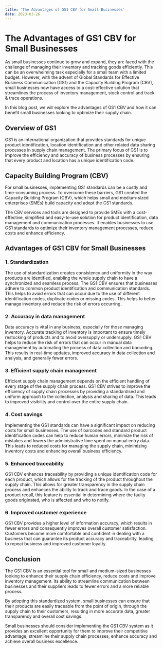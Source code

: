 ```yaml
---
title: 'The Advantages of GS1 CBV for Small Businesses'
date: 2023-03-26
---
```


# The Advantages of GS1 CBV for Small Businesses

As small businesses continue to grow and expand, they are faced with the challenge of managing their inventory and tracking goods efficiently. This can be an overwhelming task especially for a small team with a limited budget. However, with the advent of Global Standards for Effective Business Communication (GS1) and the Capacity Building Program (CBV), small businesses now have access to a cost-effective solution that streamlines the process of inventory management, stock control and track & trace operations.

In this blog post, we will explore the advantages of GS1 CBV and how it can benefit small businesses looking to optimize their supply chain.

## Overview of GS1

GS1 is an international organization that provides standards for unique product identification, location identification and other related data sharing processes in supply chain management. The primary focus of GS1 is to improve the efficiency and accuracy of business processes by ensuring that every product and location has a unique identification code.

## Capacity Building Program (CBV)

For small businesses, implementing GS1 standards can be a costly and time-consuming process. To overcome these barriers, GS1 created the Capacity Building Program (CBV), which helps small and medium-sized enterprises (SMEs) build capacity and adopt the GS1 standards.

The CBV services and tools are designed to provide SMEs with a cost-effective, simplified and easy-to-use solution for product identification, data management and communication processes. It enables businesses to use GS1 standards to optimize their inventory management processes, reduce costs and enhance efficiency.

## Advantages of GS1 CBV for Small Businesses

### 1. Standardization

The use of standardization creates consistency and uniformity in the way products are identified, enabling the whole supply chain to have a synchronized and seamless process. The GS1 CBV ensures that businesses adhere to common product identification and communication standards. This helps to avoid errors that can occur due to the use of different identification codes, duplicate codes or missing codes. This helps to better manage inventory and reduce the risk of errors occurring.

### 2. Accuracy in data management

Data accuracy is vital in any business, especially for those managing inventory. Accurate tracking of inventory is important to ensure timely restocking of products and to avoid oversupply or undersupply. GS1 CBV helps to reduce the risk of errors that can occur in manual data management by automating the process of data collection and barcoding. This results in real-time updates, improved accuracy in data collection and analysis, and generally fewer errors.

### 3. Efficient supply chain management

Efficient supply chain management depends on the efficient handling of every stage of the supply chain process. GS1 CBV strives to improve the efficiency of supply chain processes by providing a standardised and uniform approach to the collection, analysis and sharing of data. This leads to improved visibility and control over the entire supply chain.

### 4. Cost savings

Implementing the GS1 standards can have a significant impact on reducing costs for small businesses. The use of barcodes and standard product identification codes can help to reduce human errors, minimize the risk of mistakes and lowers the administrative time spent on manual entry data. This leads to reduced costs for managing the supply chain, minimizing inventory costs and enhancing overall business efficiency.

### 5. Enhanced traceability

GS1 CBV enhances traceability by providing a unique identification code for each product, which allows for the tracking of the product throughout the supply chain. This allows for greater transparency in the supply chain process and enhances the ability to track and trace goods. In the case of a product recall, this feature is essential in determining where the faulty goods originated, who is affected and who to notify.

### 6. Improved customer experience

GS1 CBV provides a higher level of information accuracy, which results in fewer errors and consequently improves overall customer satisfaction. Customers become more comfortable and confident in dealing with a business that can guarantee its product accuracy and traceability, leading to repeat business and improved customer loyalty.

## Conclusion

The GS1 CBV is an essential tool for small and medium-sized businesses looking to enhance their supply chain efficiency, reduce costs and improve inventory management. Its ability to streamline communication between businesses and their suppliers leads to fewer errors and a more reliable process.

By adopting this standardized system, small businesses can ensure that their products are easily traceable from the point of origin, through the supply chain to their customers, resulting in more accurate data, greater transparency and overall cost savings.

Small businesses should consider implementing the GS1 CBV system as it provides an excellent opportunity for them to improve their competitive advantage, streamline their supply chain processes, enhance accuracy and achieve overall business excellence.
